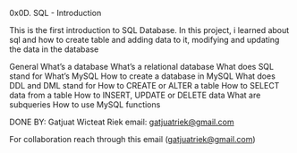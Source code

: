 0x0D. SQL - Introduction

This is the first introduction to SQL Database.
In this project, i learned about sql and how to create table and adding data to it, modifying and updating the data in the database


General
What’s a database
What’s a relational database
What does SQL stand for
What’s MySQL
How to create a database in MySQL
What does DDL and DML stand for
How to CREATE or ALTER a table
How to SELECT data from a table
How to INSERT, UPDATE or DELETE data
What are subqueries
How to use MySQL functions

DONE BY:
Gatjuat Wicteat Riek
email:
gatjuatriek@gmail.com

For collaboration reach through this email (gatjuatriek@gmail.com)
